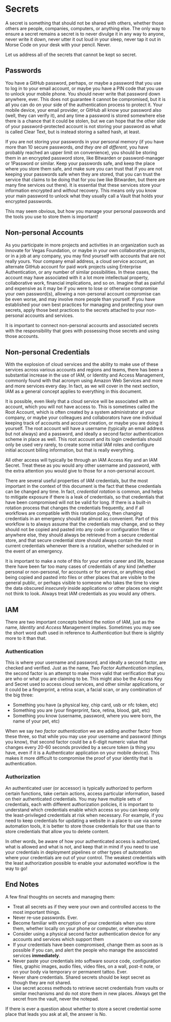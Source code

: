 <!--
 Copyright (C) 2022 Innovate for Vegas Foundation
 
 This file is part of doc-cfv-howtos.
 
 doc-cfv-howtos is free software: you can redistribute it and/or modify
 it under the terms of the GNU General Public License as published by
 the Free Software Foundation, either version 3 of the License, or
 (at your option) any later version.
 
 doc-cfv-howtos is distributed in the hope that it will be useful,
 but WITHOUT ANY WARRANTY; without even the implied warranty of
 MERCHANTABILITY or FITNESS FOR A PARTICULAR PURPOSE.  See the
 GNU General Public License for more details.
 
 You should have received a copy of the GNU General Public License
 along with doc-cfv-howtos.  If not, see <http://www.gnu.org/licenses/>.
-->

# Secrets

A secret is something that should not be shared with others, whether those others are people, companies, computers, or anything else. The only way to ensure a secret remains a secret is to never divulge it in any way to anyone, never write it down, never utter it out loud in your sleep, never tap it out in Morse Code on your desk with your pencil. Never.

Let us address all of the secrets that cannot be kept so secret.

## Passwords

You have a GitHub password, perhaps, or maybe a password that you use to log in to your email account, or maybe you have a PIN code that you use to unlock your mobile phone. You should never write that password down anywhere, ever. This does not guarantee it cannot be compromised, but it is all you can do on your side of the authentication process to protect it. Your mobile device, your email provider, or GitHub all know your password also (well, they can verify it), and any time a password is stored somewhere else there is a chance that it could be stolen, but we can hope that the other side of your password-protected account is not storing your password as what is called Clear Text, but is instead storing a salted hash, at least.

If you are not storing your passwords in your personal memory (if you have more than 10 secure passwords, *and they are all different,* you have probably reached an upper limit on convenience), you should be storing them in an encrypted password store, like Bitwarden or password-manager or 1Password or similar. Keep your passwords safe, and keep the place where you store them safe, and make sure you can trust that if you are not keeping your passwords safe when they are stored, that you can trust the service that claims to be doing that for you (we like Bitwarden, but there are many fine services out there). It is essential that these services store your information encrypted and *without* recovery. This means only you know your main password to unlock what they usually call a Vault that holds your encrypted passwords.

This may seem obvious, but how you manage your personal passwords and the tools you use to store them is important!

## Non-personal Accounts

As you participate in more projects and activities in an organization such as Innovate for Vegas Foundation, or maybe in your own collaborative projects, or in a job at any company, you may find yourself with accounts that are not really yours. Your company email address, a cloud service account, an alternate GitHub account for paid work projects using Enterprise Authentication, or any number of similar possibilities. In these cases, the account may have associated with it a lot more intellectual property, collaborative work, financial implications, and so on. Imagine that as painful and expensive as it may be if you were to lose or otherwise compromise your own password(s), allowing a non-personal account compromise can be even worse, and may involve more people than yourself. If you have established your own best practices for managing and protecting your own secrets, apply those best practices to the secrets attached to your non-personal accounts and services.

It is important to connect non-personal accounts and associated secrets with the responsibility that goes with possessing those secrets and using those accounts.

## Non-personal Credentials

With the explosion of cloud services and the ability to make use of these services across various accounts and regions and teams, there has been a substantial increase in the use of IAM, or Identity and Access Management, commonly found with that acronym using Amazon Web Services and more and more services every day. In fact, as we will cover in the next section, IAM as a general concept applies to everything in this document.

It is possible, even likely that a cloud service will be associated with an account, which you will not have access to. This is sometimes called the Root Account, which is often created by a system administrator at your company, or maybe your colleagues and collaborators have one individual keeping track of accounts and account creation, or maybe you are doing it yourself. The root account will have a username (typically an email address but not always) and a password, and ideally a second factor authentication scheme in place as well. This root account and its login credentials should only be used very rarely, to create some initial IAM roles and configure initial account billing information, but that is really everything.

All other access will typically be through an IAM Access Key and an IAM Secret. Treat these as you would any other username and password, with the extra attention you would give to those for a non-personal account.

There are several useful properties of IAM credentials, but the most important in the context of this document is the fact that these credentials can be changed any time. In fact, *credential rotation* is common, and helps to mitigate exposure if there is a leak of credentials, so that credentials that have been compromised will not be valid for long. If there is a built-in rotation process that changes the credentials frequently, and if all workflows are compatible with this rotation policy, then changing credentials in an emergency should be almost as convenient. Part of this workflow is to always assume that the credentials may change, and so they should not be copied and pasted into any code or configuration files or anywhere else, they should always be retrieved from a secure credential store, and that secure credential store should always contain the most current credentials whenever there is a rotation, whether scheduled or in the event of an emergency.

It is important to make a note of this for your entire career and life, because there have been far too many cases of credentials of any kind (whether personal or non-personal, for accounts or for service, or anything else) being copied and pasted into files or other places that are visible to the general public, or perhaps visible to someone who takes the time to view the data obscured *insecurely* inside applications or other places one might not think to look. Always treat IAM credentials as you would any others.

## IAM

There are two important concepts behind the notion of IAM, just as the name, *Identity* and *Access* Management implies. Sometimes you may see the short word *auth* used in reference to *Authentication* but there is slightly more to it than that.

### Authentication

This is where your username and password, and ideally a second factor, are checked and verified. Just as the name, *Two Factor Authentication* implies, the second factor is an attempt to make more valid that verification that you are who or what you are claiming to be. This might also be the Access Key and Secret used to access cloud services, and other similar applications, or it could be a fingerprint, a retina scan, a facial scan, or any combination of the big three:

* Something you have (a physical key, chip card, usb or nfc token, etc)
* Something you are (your fingerprint, face, retina, blood, gait, etc)
* Something you know (username, password, where you were born, the name of your pet, etc)

When we say *two factor authentication* we are adding another factor from these three, so that while you may use your username and password (things you know), that second factor could be a 6-digit numeric value that changes every 20-60 seconds provided by a secure token (a thing you have, even if it is a Authenticator application on your mobile device). This makes it more difficult to compromise the proof of your identity that is authentication.

### Authorization

An authenticated user (or accessor) is typically authorized to perform certain functions, take certain actions, access particular information, based on their authenticated credentials. You may have multiple sets of credentials, each with different authorization policies, it is important to understand which credentials enable which access so you can keep only the least-privileged credentials at risk when necessary. For example, if you need to keep credentials for updating a website in a place to use via some automation tools, it is better to store those credentials for that use than to store credentials that allow you to delete content.

In other words, be aware of how your authenticated access is authorized, what is allowed and what is not, and keep that in mind if you need to use your credentials in deployment pipelines or other types of automation where your credentials are out of your control. The weakest credentials with the least authorization possible to enable your automated workflow is the way to go!

## End Notes

A few final thoughts on secrets and managing them:

* Treat all secrets as if they were your own and controlled access to the most important things.
* Never re-use passwords. Ever.
* Become familiar with encryption of your credentials when you store them, whether locally on your phone or computer, or elsewhere.
* Consider using a physical second factor authentication device for any accounts and services which support them
* If your credentials have been compromised, change them as soon as is possible if you can, and alert the people who manage the associated services **immediately**.
* Never paste your credentials into software source code, configuration files, graphic images, audio files, video files, on a wall, post-it note, or on your body via temporary or permanent tattoo. Ever.
* Never share credentials. Shared secrets should be kept secret as though they are not shared.
* Use secret access methods to retrieve secret credentials from vaults or similar mechanisms and do not store them in new places. Always get the secret from the vault, never the notepad.

If there is ever a question about whether to store a secret credential some place that leads you ask at all, the answer is No.

